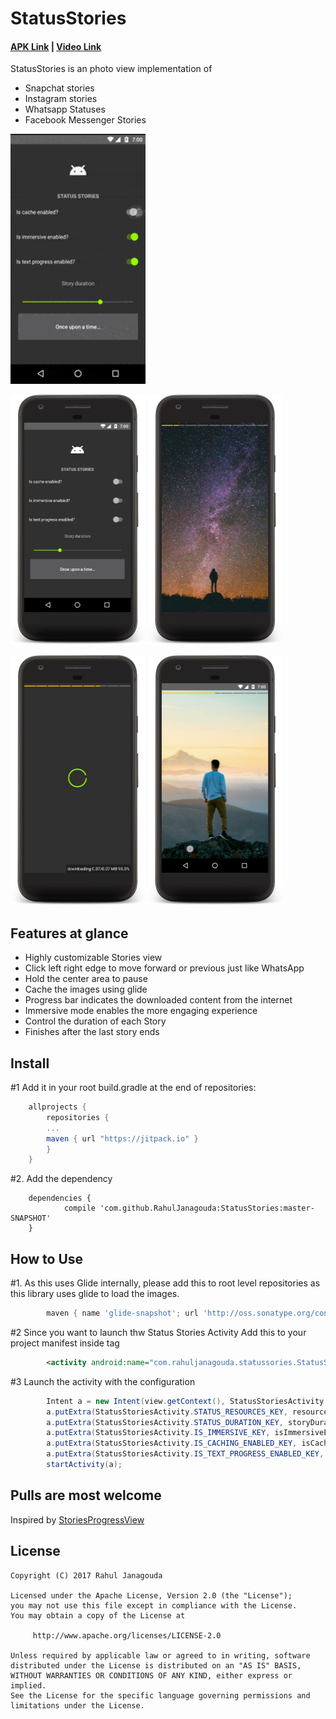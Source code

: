 # StatusStories
#### [APK Link](https://goo.gl/jZzyg8) | [Video Link](https://goo.gl/7Jx6Hx)
StatusStories is an photo view implementation of
- Snapchat stories
- Instagram stories
- Whatsapp Statuses
- Facebook Messenger Stories

<img src="images/demo.gif" width=216 height=400 />




<img src="images/i0001.jpg" width=216 height=400 /> <img src="images/i0002.jpg" width=216 height=400 />

<img src="images/i0006.jpg" width=216 height=400 /> <img src="images/i0004.jpg" width=216 height=400 />


## Features at glance
- Highly customizable Stories view
- Click left right edge to move forward or previous just like WhatsApp
- Hold the center area to pause
- Cache the images using glide
- Progress bar indicates the downloaded content from the internet
- Immersive mode enables the more engaging experience
- Control the duration of each Story
- Finishes after the last story ends


## Install
#1 Add it in your root build.gradle at the end of repositories:

```groovy
	allprojects {
		repositories {
		...
		maven { url "https://jitpack.io" }
		}
	}
```

#2. Add the dependency
```
	dependencies {
	        compile 'com.github.RahulJanagouda:StatusStories:master-SNAPSHOT'
	}

```

## How to Use
#1. As this uses Glide internally, please add this to root level repositories as this library uses glide to load the images.
```groovy
        maven { name 'glide-snapshot'; url 'http://oss.sonatype.org/content/repositories/snapshots' }
```

#2 Since you want to launch thw Status Stories Activity Add this to your project manifest inside <application> tag

```xml
        <activity android:name="com.rahuljanagouda.statussories.StatusStoriesActivity"/>
```
#3 Launch the activity with the configuration
```java
        Intent a = new Intent(view.getContext(), StatusStoriesActivity.class);
        a.putExtra(StatusStoriesActivity.STATUS_RESOURCES_KEY, resources);
        a.putExtra(StatusStoriesActivity.STATUS_DURATION_KEY, storyDuration);
        a.putExtra(StatusStoriesActivity.IS_IMMERSIVE_KEY, isImmersiveEnabled);
        a.putExtra(StatusStoriesActivity.IS_CACHING_ENABLED_KEY, isCacheEnabled);
        a.putExtra(StatusStoriesActivity.IS_TEXT_PROGRESS_ENABLED_KEY, isTextEnabled);
        startActivity(a);
```


## Pulls are most welcome
Inspired by [StoriesProgressView](https://github.com/shts/StoriesProgressView)


## License

```
Copyright (C) 2017 Rahul Janagouda

Licensed under the Apache License, Version 2.0 (the "License");
you may not use this file except in compliance with the License.
You may obtain a copy of the License at

     http://www.apache.org/licenses/LICENSE-2.0

Unless required by applicable law or agreed to in writing, software
distributed under the License is distributed on an "AS IS" BASIS,
WITHOUT WARRANTIES OR CONDITIONS OF ANY KIND, either express or implied.
See the License for the specific language governing permissions and
limitations under the License.
```
